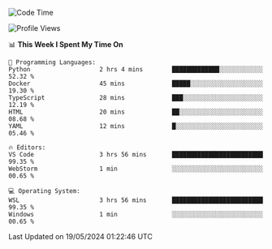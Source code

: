 <!--START_SECTION:waka-->
![Code Time](http://img.shields.io/badge/Code%20Time-635%20hrs%2011%20mins-blue)

![Profile Views](http://img.shields.io/badge/Profile%20Views-9-blue)

📊 **This Week I Spent My Time On** 

```text
💬 Programming Languages: 
Python                   2 hrs 4 mins        █████████████░░░░░░░░░░░░   52.32 % 
Docker                   45 mins             █████░░░░░░░░░░░░░░░░░░░░   19.30 % 
TypeScript               28 mins             ███░░░░░░░░░░░░░░░░░░░░░░   12.19 % 
HTML                     20 mins             ██░░░░░░░░░░░░░░░░░░░░░░░   08.68 % 
YAML                     12 mins             █░░░░░░░░░░░░░░░░░░░░░░░░   05.46 % 

🔥 Editors: 
VS Code                  3 hrs 56 mins       █████████████████████████   99.35 % 
WebStorm                 1 min               ░░░░░░░░░░░░░░░░░░░░░░░░░   00.65 % 

💻 Operating System: 
WSL                      3 hrs 56 mins       █████████████████████████   99.35 % 
Windows                  1 min               ░░░░░░░░░░░░░░░░░░░░░░░░░   00.65 % 
```


 Last Updated on 19/05/2024 01:22:46 UTC
<!--END_SECTION:waka-->
